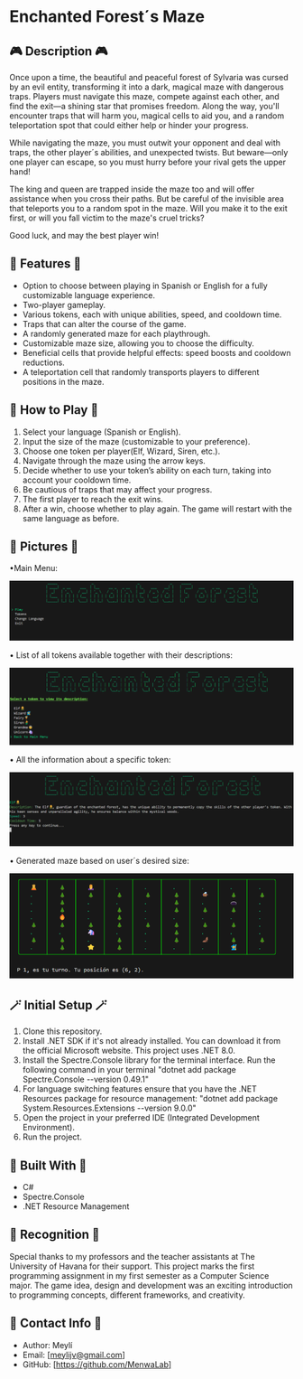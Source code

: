 # Enchanted Forest´s Maze 

## 🎮 Description 🎮
Once upon a time, the beautiful and peaceful forest of Sylvaria was cursed by an evil entity, transforming it into a dark, magical maze with dangerous traps. Players must navigate this maze, compete against each other, and find the exit—a shining star that promises freedom. Along the way, you'll encounter traps that will harm you, magical cells to aid you, and a random teleportation spot that could either help or hinder your progress.

While navigating the maze, you must outwit your opponent and deal with traps, the other player´s abilities, and unexpected twists. But beware—only one player can escape, so you must hurry before your rival gets the upper hand!

The king and queen are trapped inside the maze too and will offer assistance when you cross their paths. But be careful of the invisible area that teleports you to a random spot in the maze. Will you make it to the exit first, or will you fall victim to the maze's cruel tricks?

Good luck, and may the best player win!

## 🎄 Features 🎄
- Option to choose between playing in Spanish or English for a fully customizable language experience. 
- Two-player gameplay.
- Various tokens, each with unique abilities, speed, and cooldown time.
- Traps that can alter the course of the game.
- A randomly generated maze for each playthrough.
- Customizable maze size, allowing you to choose the difficulty.
- Beneficial cells that provide helpful effects: speed boosts and cooldown reductions.
- A teleportation cell that randomly transports players to different positions in the maze.

## 📜 How to Play 📜
1. Select your language (Spanish or English).
2. Input the size of the maze (customizable to your preference).
3. Choose one token per player(Elf, Wizard, Siren, etc.).
4. Navigate through the maze using the arrow keys.
5. Decide whether to use your token’s ability on each turn, taking into account your cooldown time.
6. Be cautious of traps that may affect your progress.
7. The first player to reach the exit wins.
8. After a win, choose whether to play again. The game will restart with the same language as before.

## 📸 Pictures 📸
•Main Menu:

![Game Screenshot](Assets/mainMenu.png)

• List of all tokens available together with their descriptions:

![Game Screenshot](Assets/Screenshot3.png)

• All the information about a specific token:

![Game Screenshot](Assets/elfDescription.png)

• Generated maze based on user´s desired size:

![Game Screenshot](Assets/screenshot2.png)

## 🪄 Initial Setup 🪄 
1. Clone this repository.
2. Install .NET SDK if it's not already installed. You can download it from the official Microsoft website. This project uses .NET 8.0.
3. Install the Spectre.Console library for the terminal interface. Run the following command in your terminal "dotnet add package Spectre.Console --version 0.49.1"
4. For language switching features ensure that you have the .NET Resources package for resource management: "dotnet add package System.Resources.Extensions --version 9.0.0"
5. Open the project in your preferred IDE (Integrated Development Environment).
6. Run the project.

## 🔧 Built With 🔧 
- C#
- Spectre.Console
- .NET Resource Management

## 🙏 Recognition 🙏
Special thanks to my professors and the teacher assistants at The University of Havana for their support. This project marks the first programming assignment in my first semester as a Computer Science major. The game idea, design and development was an exciting introduction to programming concepts, different frameworks, and creativity.

## 📩 Contact Info 📩
- Author: Meylí
- Email: [meylijv@gmail.com]
- GitHub: [https://github.com/MenwaLab]